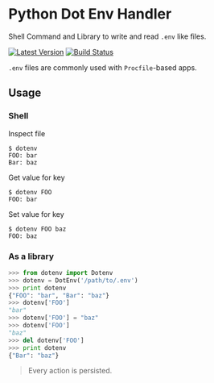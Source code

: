 Python Dot Env Handler
======================

Shell Command and Library to write and read `.env` like files.

[![Latest Version](https://pypip.in/version/dotenv/badge.svg)](https://pypi.python.org/pypi/dotenv/)
[![Build Status](https://travis-ci.org/pedroburon/dotenv.svg?branch=master)](https://travis-ci.org/pedroburon/dotenv)

`.env` files are commonly used with `Procfile`-based apps.

Usage
-----

### Shell

Inspect file

```shell
$ dotenv
FOO: bar
Bar: baz
```

Get value for key

```shell
$ dotenv FOO
FOO: bar
```

Set value for key

```shell
$ dotenv FOO baz
FOO: baz
```

### As a library

```python
>>> from dotenv import Dotenv
>>> dotenv = DotEnv('/path/to/.env')
>>> print dotenv
{"FOO": "bar", "Bar": "baz"}
>>> dotenv['FOO']
"bar"
>>> dotenv['FOO'] = "baz"
>>> dotenv['FOO']
"baz"
>>> del dotenv['FOO']
>>> print dotenv
{"Bar": "baz"}
```

> Every action is persisted.
